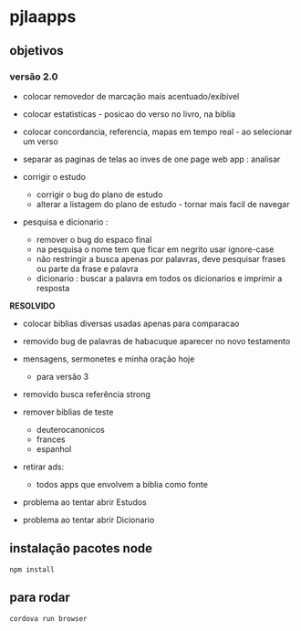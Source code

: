 # pjlaapps

## objetivos 

### versão 2.0

- colocar removedor de marcação mais acentuado/exibivel

- colocar estatisticas - posicao do verso no livro, na biblia

- colocar concordancia, referencia, mapas em tempo real - ao selecionar um verso

- separar as paginas de telas ao inves de one page web app : analisar

- corrigir o estudo
  - corrigir o bug do plano de estudo
  - alterar a listagem do plano de estudo - tornar mais facil de navegar

- pesquisa e dicionario : 
  - remover o bug do espaco final
  - na pesquisa o nome tem que ficar em negrito usar ignore-case
  - não restringir a busca apenas por palavras, deve pesquisar frases 
  ou parte da frase e palavra 
  - dicionario : buscar a palavra em todos os dicionarios e imprimir a resposta

**RESOLVIDO** 
- colocar biblias diversas usadas apenas para comparacao

- removido bug de palavras de habacuque aparecer no novo testamento

- mensagens, sermonetes e minha oração hoje 
  - para versão 3

- removido busca referência strong

- remover biblias de teste
   - deuterocanonicos
   - frances
   - espanhol

- retirar ads:
   - todos apps que envolvem a biblia como fonte

- problema ao tentar abrir Estudos

- problema ao tentar abrir Dicionario


## instalação pacotes node

`npm install`

## para rodar

`cordova run browser`


  

